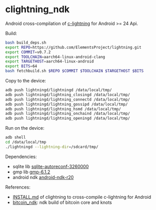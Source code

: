 # clightning_ndk

Android cross-compilation of [c-lightning](https://github.com/ElementsProject/lightning) for Android >= 24 Api.


Build:
```bash
bash build_deps.sh
export REPO=https://github.com/ElementsProject/lightning.git
export COMMIT=v0.7.2
export TOOLCHAIN=aarch64-linux-android-clang
export TARGETHOST=aarch64-linux-android
export BITS=64
bash fetchbuild.sh $REPO $COMMIT $TOOLCHAIN $TARGETHOST $BITS
```

Copy to the device:
```bash
adb push lightningd/lightningd /data/local/tmp/
adb push lightningd/lightning_closingd /data/local/tmp/
adb push lightningd/lightning_connectd /data/local/tmp/
adb push lightningd/lightning_gossipd /data/local/tmp/
adb push lightningd/lightning_hsmd /data/local/tmp/
adb push lightningd/lightning_onchaind /data/local/tmp/
adb push lightningd/lightning_openingd /data/local/tmp/
```

Run on the device:
```bash
adb shell
cd /data/local/tmp
./lightningd --lightning-dir=/sdcard/tmp/
```

Dependencies:
* sqlite lib [sqlite-autoreconf-3260000](https://www.sqlite.org/2018/sqlite-autoconf-3260000.tar.gz)
* gmp lib [gmp-6.1.2](https://gmplib.org/download/gmp/gmp-6.1.2.tar.bz2)
* android ndk [android-ndk-r20](https://dl.google.com/android/repository/android-ndk-r20-linux-x86_64.zip)


References:
* [INSTALL.md](https://github.com/ElementsProject/lightning/blob/master/doc/INSTALL.md#to-cross-compile-for-android)  of clightning to cross-compile c-lightning for Android
* [bitcoin_ndk](https://github.com/greenaddress/bitcoin_ndk/): ndk build of bitcoin core and knots
